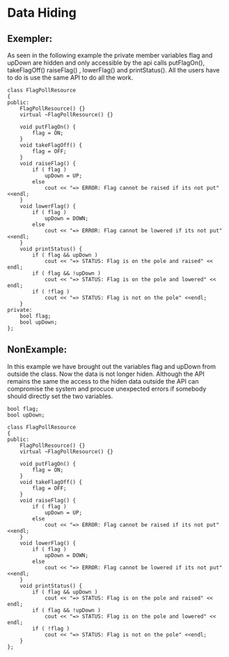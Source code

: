 # Data Hiding

## Exempler:
As seen in the following example the private member variables flag and upDown
are hidden and only accessible by the api calls putFlagOn(), takeFlagOff()
raiseFlag() , lowerFlag() and printStatus(). All the users have to do is use
the same API to do all the work. 
```
class FlagPollResource
{
public:
    FlagPollResource() {}
    virtual ~FlagPollResource() {}

    void putFlagOn() {
        flag = ON;
    }
    void takeFlagOff() {
        flag = OFF;
    }
    void raiseFlag() {
        if ( flag )
            upDown = UP;
        else
            cout << "=> ERROR: Flag cannot be raised if its not put" <<endl;
    }
    void lowerFlag() {
        if ( flag )
            upDown = DOWN;
        else
            cout << "=> ERROR: Flag cannot be lowered if its not put" <<endl;
    }
    void printStatus() {
        if ( flag && upDown )
            cout << "=> STATUS: Flag is on the pole and raised" << endl;
        if ( flag && !upDown )
            cout << "=> STATUS: Flag is on the pole and lowered" << endl;
        if ( !flag )
            cout << "=> STATUS: Flag is not on the pole" <<endl;
    }
private:
    bool flag;
    bool upDown;
};

```


## NonExample:
In this example we have brought out the variables flag and upDown from outside
the class. Now the data is not longer hiden. Although the API remains the same
the access to the hiden data outside the API can compromise the system and
procuce unexpected errors if somebody should directly set the two variables.

```
bool flag;
bool upDown;

class FlagPollResource
{
public:
    FlagPollResource() {}
    virtual ~FlagPollResource() {}

    void putFlagOn() {
        flag = ON;
    }
    void takeFlagOff() {
        flag = OFF;
    }
    void raiseFlag() {
        if ( flag )
            upDown = UP;
        else
            cout << "=> ERROR: Flag cannot be raised if its not put" <<endl;
    }
    void lowerFlag() {
        if ( flag )
            upDown = DOWN;
        else
            cout << "=> ERROR: Flag cannot be lowered if its not put" <<endl;
    }
    void printStatus() {
        if ( flag && upDown )
            cout << "=> STATUS: Flag is on the pole and raised" << endl;
        if ( flag && !upDown )
            cout << "=> STATUS: Flag is on the pole and lowered" << endl;
        if ( !flag )
            cout << "=> STATUS: Flag is not on the pole" <<endl;
    }
};


```

